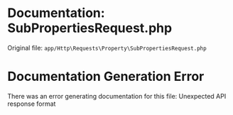 # Documentation: SubPropertiesRequest.php

Original file: `app/Http\Requests\Property\SubPropertiesRequest.php`

# Documentation Generation Error

There was an error generating documentation for this file: Unexpected API response format
